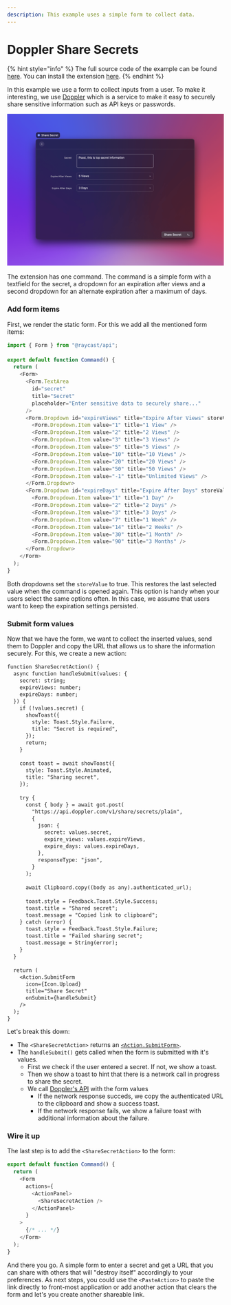 ```yaml
---
description: This example uses a simple form to collect data.
---
```


# Doppler Share Secrets

{% hint style="info" %}
The full source code of the example can be found [here](https://github.com/raycast/extensions/tree/main/extensions/doppler-share-secrets#readme). You can install the extension [here](https://www.raycast.com/thomas/doppler-share-secrets).
{% endhint %}

In this example we use a form to collect inputs from a user. To make it interesting, we use [Doppler](http://share.doppler.com) which is a service to make it easy to securely share sensitive information such as API keys or passwords.

![Example: Safely share secrets with Doppler](<../.gitbook/assets/example-doppler-share-secrets.png>)

The extension has one command. The command is a simple form with a textfield for the secret, a dropdown for an expiration after views and a second dropdown for an alternate expiration after a maximum of days.

### Add form items

First, we render the static form. For this we add all the mentioned form items:

```typescript
import { Form } from "@raycast/api";

export default function Command() {
  return (
    <Form>
      <Form.TextArea
        id="secret"
        title="Secret"
        placeholder="Enter sensitive data to securely share..."
      />
      <Form.Dropdown id="expireViews" title="Expire After Views" storeValue>
        <Form.Dropdown.Item value="1" title="1 View" />
        <Form.Dropdown.Item value="2" title="2 Views" />
        <Form.Dropdown.Item value="3" title="3 Views" />
        <Form.Dropdown.Item value="5" title="5 Views" />
        <Form.Dropdown.Item value="10" title="10 Views" />
        <Form.Dropdown.Item value="20" title="20 Views" />
        <Form.Dropdown.Item value="50" title="50 Views" />
        <Form.Dropdown.Item value="-1" title="Unlimited Views" />
      </Form.Dropdown>
      <Form.Dropdown id="expireDays" title="Expire After Days" storeValue>
        <Form.Dropdown.Item value="1" title="1 Day" />
        <Form.Dropdown.Item value="2" title="2 Days" />
        <Form.Dropdown.Item value="3" title="3 Days" />
        <Form.Dropdown.Item value="7" title="1 Week" />
        <Form.Dropdown.Item value="14" title="2 Weeks" />
        <Form.Dropdown.Item value="30" title="1 Month" />
        <Form.Dropdown.Item value="90" title="3 Months" />
      </Form.Dropdown>
    </Form>
  );
}
```

Both dropdowns set the `storeValue` to true. This restores the last selected value when the command is opened again. This option is handy when your users select the same options often. In this case, we assume that users want to keep the expiration settings persisted.

### Submit form values

Now that we have the form, we want to collect the inserted values, send them to Doppler and copy the URL that allows us to share the information securely. For this, we create a new action:

```tsx
function ShareSecretAction() {
  async function handleSubmit(values: {
    secret: string;
    expireViews: number;
    expireDays: number;
  }) {
    if (!values.secret) {
      showToast({
        style: Toast.Style.Failure,
        title: "Secret is required",
      });
      return;
    }

    const toast = await showToast({
      style: Toast.Style.Animated,
      title: "Sharing secret",
    });

    try {
      const { body } = await got.post(
        "https://api.doppler.com/v1/share/secrets/plain",
        {
          json: {
            secret: values.secret,
            expire_views: values.expireViews,
            expire_days: values.expireDays,
          },
          responseType: "json",
        }
      );

      await Clipboard.copy((body as any).authenticated_url);

      toast.style = Feedback.Toast.Style.Success;
      toast.title = "Shared secret";
      toast.message = "Copied link to clipboard";
    } catch (error) {
      toast.style = Feedback.Toast.Style.Failure;
      toast.title = "Failed sharing secret";
      toast.message = String(error);
    }
  }

  return (
    <Action.SubmitForm
      icon={Icon.Upload}
      title="Share Secret"
      onSubmit={handleSubmit}
    />
  );
}
```

Let's break this down:

* The `<ShareSecretAction>` returns an [`<Action.SubmitForm>`](../api-reference/user-interface/actions.md#submitform).
* The `handleSubmit()` gets called when the form is submitted with it's values.
  * First we check if the user entered a secret. If not, we show a toast.
  * Then we show a toast to hint that there is a network call in progress to share the secret.
  * We call [Doppler's API](https://docs.doppler.com/reference/share-secret) with the form values
    * If the network response succeds, we copy the authenticated URL to the clipboard and show a success toast.
    * If the network response fails, we show a failure toast with additional information about the failure.

### Wire it up

The last step is to add the `<ShareSecretAction>` to the form:

```typescript
export default function Command() {
  return (
    <Form
      actions={
        <ActionPanel>
          <ShareSecretAction />
        </ActionPanel>
      }
    >
      {/* ... */}
    </Form>
  );
}
```

And there you go. A simple form to enter a secret and get a URL that you can share with others that will "destroy itself" accordingly to your preferences. As next steps, you could use the `<PasteAction>` to paste the link directly to front-most application or add another action that clears the form and let's you create another shareable link.

